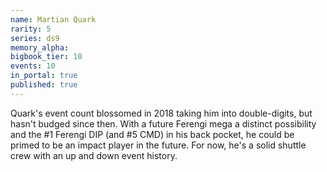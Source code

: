 ```yaml
---
name: Martian Quark
rarity: 5
series: ds9
memory_alpha:
bigbook_tier: 10
events: 10
in_portal: true
published: true
---
```


Quark's event count blossomed in 2018 taking him into double-digits, but hasn't budged since then. With a future Ferengi mega a distinct possibility and the #1 Ferengi DIP (and #5 CMD) in his back pocket, he could be primed to be an impact player in the future. For now, he's a solid shuttle crew with an up and down event history.
